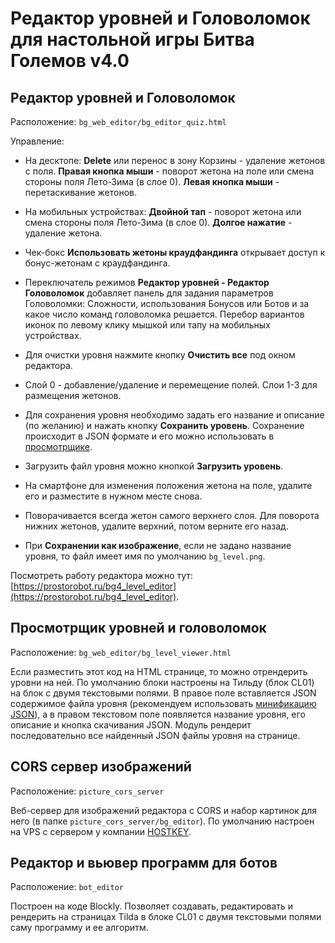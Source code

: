 # Редактор уровней и Головоломок для настольной игры Битва Големов v4.0

## Редактор уровней и Головоломок

Расположение: `bg_web_editor/bg_editor_quiz.html`

Управление:

* На десктопе: **Delete** или перенос в зону Корзины - удаление жетонов с поля. **Правая кнопка мыши** - поворот жетона на поле или смена стороны поля Лето-Зима (в слое 0). **Левая кнопка мыши** - перетаскивание жетонов.

* На мобильных устройствах: **Двойной тап** - поворот жетона или смена стороны поля Лето-Зима (в слое 0). **Долгое нажатие** - удаление жетона.

* Чек-бокс **Использовать жетоны краудфандинга** открывает доступ к бонус-жетонам с краудфандинга.
* Переключатель режимов **Редактор уровней - Редактор Головоломок** добавляет панель для задания параметров Головоломки: Сложности, использования Бонусов или Ботов и за какое число команд головоломка решается. Перебор вариантов иконок по левому клику мышкой или тапу на мобильных устройствах.
* Для очистки уровня нажмите кнопку **Очистить все** под окном редактора.
* Слой 0 - добавление/удаление и перемещение полей. Слои 1-3 для размещения жетонов.
* Для сохранения уровня необходимо задать его название и описание (по желанию) и нажать кнопку **Сохранить уровень**. Сохранение происходит в JSON формате и его можно использовать в [просмотрщике](#просмотрщик-уровней-и-головоломок). 
* Загрузить файл уровня можно кнопкой **Загрузить уровень**.
* На смартфоне для изменения положения жетона на поле, удалите его и разместите в нужном месте снова.
* Поворачивается всегда жетон самого верхнего слоя. Для поворота нижних жетонов, удалите верхний, потом верните его назад.
* При **Сохранении как изображение**, если не задано название уровня, то файл имеет имя по умолчанию `bg_level.png`.

Посмотреть работу редактора можно тут: [https://prostorobot.ru/bg4_level_editor](https://prostorobot.ru/bg4_level_editor).


## Просмотрщик уровней и головоломок

Расположение: `bg_web_editor/bg_level_viewer.html`

Если разместить этот код на HTML странице, то можно отрендерить уровни на ней. По умолчанию блоки настроены на Тильду (блок CL01) на блок с двумя текстовыми полями. В правое поле вставляется JSON содержимое файла уровня (рекомендуем использовать [минификацию JSON](https://seostudio.tools/ru/json-minify)), а в правом текстовом поле появляется название уровня, его описание и кнопка скачивания JSON. Модуль рендерит последовательно все найденный JSON файлы уровня на странице.


## CORS сервер изображений

Расположение: `picture_cors_server`

Веб-сервер для изображений редактора с CORS и набор картинок для него (в папке `picture_cors_server/bg_editor`). По умолчанию настроен на VPS с сервером у компании [HOSTKEY](hostkey.ru).

## Редактор и вьювер программ для ботов

Расположение: `bot_editor`

Построен на коде Blockly. Позволяет создавать, редактировать и рендерить на страницах Tilda в блоке CL01 с двумя текстовыми полями саму программу и ее алгоритм.
